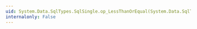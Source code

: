 ```yaml
---
uid: System.Data.SqlTypes.SqlSingle.op_LessThanOrEqual(System.Data.SqlTypes.SqlSingle,System.Data.SqlTypes.SqlSingle)
internalonly: False
---
```

